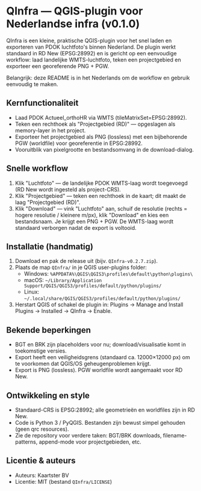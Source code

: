 # QInfra — QGIS-plugin voor Nederlandse infra (v0.1.0)

QInfra is een kleine, praktische QGIS-plugin voor het snel laden en exporteren van PDOK luchtfoto's binnen Nederland. De plugin werkt standaard in RD New (EPSG:28992) en is gericht op een eenvoudige workflow: laad landelijke WMTS-luchtfoto, teken een projectgebied en exporteer een georeferende PNG + PGW.

Belangrijk: deze README is in het Nederlands om de workflow en gebruik eenvoudig te maken.

## Kernfunctionaliteit
- Laad PDOK Actueel_orthoHR via WMTS (tileMatrixSet=EPSG:28992).
- Teken een rechthoek als "Projectgebied (RD)" — opgeslagen als memory-layer in het project.
- Exporteer het projectgebied als PNG (lossless) met een bijbehorende PGW (worldfile) voor georeferentie in EPSG:28992.
- Vooruitblik van pixelgrootte en bestandsomvang in de download-dialog.

## Snelle workflow
1. Klik "Luchtfoto" — de landelijke PDOK WMTS-laag wordt toegevoegd (RD New wordt ingesteld als project-CRS).
2. Klik "Projectgebied" — teken een rechthoek in de kaart; dit maakt de laag "Projectgebied (RD)".
3. Klik "Download" — vink "Luchtfoto" aan, schuif de resolutie (rechts = hogere resolutie / kleinere m/px), klik "Download" en kies een bestandsnaam. Je krijgt een PNG + PGW. De WMTS-laag wordt standaard verborgen nadat de export is voltooid.

## Installatie (handmatig)
1. Download en pak de release uit (bijv. `QInfra-v0.2.7.zip`).
2. Plaats de map `QInfra/` in je QGIS user-plugins folder:
   - Windows: `%APPDATA%\QGIS\QGIS3\profiles\default\python\plugins\`
   - macOS: `~/Library/Application Support/QGIS/QGIS3/profiles/default/python/plugins/`
   - Linux: `~/.local/share/QGIS/QGIS3/profiles/default/python/plugins/`
3. Herstart QGIS of schakel de plugin in: Plugins → Manage and Install Plugins → Installed → QInfra → Enable.

## Bekende beperkingen
- BGT en BRK zijn placeholders voor nu; download/visualisatie komt in toekomstige versies.
- Export heeft een veiligheidsgrens (standaard ca. 12000×12000 px) om te voorkomen dat QGIS/OS geheugenproblemen krijgt.
- Export is PNG (lossless). PGW worldfile wordt aangemaakt voor RD New.

## Ontwikkeling en style
- Standaard-CRS is EPSG:28992; alle geometrieën en worldfiles zijn in RD New.
- Code is Python 3 / PyQGIS. Bestanden zijn bewust simpel gehouden (geen qrc resources).
- Zie de repository voor verdere taken: BGT/BRK downloads, filename-patterns, append-mode voor projectgebieden, etc.

## Licentie & auteurs
- Auteurs: Kaartster BV
- Licentie: MIT (bestand `QInfra/LICENSE`)
